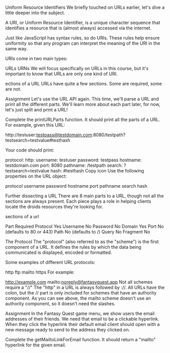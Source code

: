 Uniform Resource Identifiers
We briefly touched on URLs earlier, let's dive a little deeper into the subject.

A URI, or Uniform Resource Identifier, is a unique character sequence that identifies a resource that is (almost always) accessed via the internet.

Just like JavaScript has syntax rules, so do URIs. These rules help ensure uniformity so that any program can interpret the meaning of the URI in the same way.

URIs come in two main types:

URLs
URNs
We will focus specifically on URLs in this course, but it's important to know that URLs are only one kind of URI.

ections of a URL
URLs have quite a few sections. Some are required, some are not.

Assignment
Let's use the URL API again. This time, we'll parse a URL and print all the different parts. We'll learn more about each part later, for now, let's just split and print a URL!

Complete the printURLParts function. It should print all the parts of a URL. For example, given this URL:

http://testuser:testpass@testdomain.com:8080/testpath?testsearch=testvalue#testhash

Your code should print:

protocol: http:
username: testuser
password: testpass
hostname: testdomain.com
port: 8080
pathname: /testpath
search: ?testsearch=testvalue
hash: #testhash
Copy icon
Use the following properties on the URL object:

protocol
username
password
hostname
port
pathname
search
hash


Further dissecting a URL
There are 8 main parts to a URL, though not all the sections are always present. Each piece plays a role in helping clients locate the droids resources they're looking for.

sections of a url

Part	Required
Protocol	Yes
Username	No
Password	No
Domain	Yes
Port	No (defaults to 80 or 443)
Path	No (defaults to /)
Query	No
Fragment	No

The Protocol
The "protocol" (also referred to as the "scheme") is the first component of a URL. It defines the rules by which the data being communicated is displayed, encoded or formatted.

Some examples of different URL protocols:

http
ftp
mailto
https
For example:

http://example.com
mailto:noreply@fantasyquest.app
Not all schemes require a "//"
The "http" in a URL is always followed by ://. All URLs have the colon, but the // part is only included for schemes that have an authority component. As you can see above, the mailto scheme doesn't use an authority component, so it doesn't need the slashes.

Assignment
In the Fantasy Quest game menu, we show users the email addresses of their friends. We need that email to be a clickable hyperlink. When they click the hyperlink their default email client should open with a new message ready to send to the address they clicked on.

Complete the getMailtoLinkForEmail function. It should return a "mailto" hyperlink for the given email.